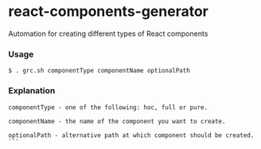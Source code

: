 # react-components-generator
Automation for creating different types of React components

### Usage
```
$ . grc.sh componentType componentName optionalPath
```

### Explanation
````
componentType - one of the following: hoc, full or pure.

componentName - the name of the component you want to create.

optionalPath - alternative path at which component should be created.
```
